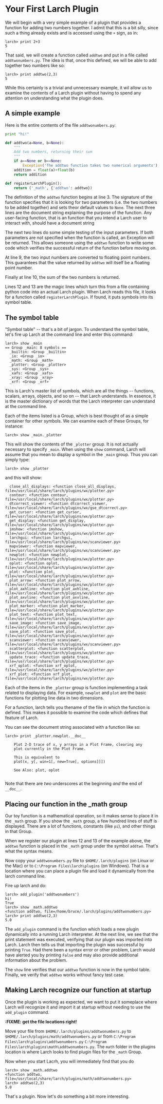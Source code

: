 # Your First Larch Plugin

We will begin with a very simple example of a plugin that provides a
function for adding two numbers together.  I admit that this is a bit
silly, since such a thing already exists and is accessed using the `+`
sign, as in:

```
larch> print 2+3
5
```
That said, we will create a function called `addtwo` and put in a file
called `addtwonumbers.py`.  The idea is that, once this defined, we
will be able to add together two numbers like so:
```
larch> print addtwo(2,3)
5
```
While this certainly is a trivial and unnecessary example, it wil
allow us to examine the contents of a Larch plugin without having to
spend any attention on understanding what the plugin does.

## A simple example

Here is the entire contents of the file `addtwonumbers.py`:

```python
print "hi!"

def addtwo(a=None, b=None):
	"""
	Add two numbers, returning their sum
	"""
    if a==None or b==None:
        Exception('The addtwo function takes two numerical arguments')
    addition = float(a)+float(b)
    return addition

def registerLarchPlugin():
    return ('_math', {'addtwo': addtwo})
```

The definition of the `addtwo` function begins at line 3.  The
signature of the function specifies that it is looking for two
parameters (i.e. the two numbers to be added together) and sets theor
default values to `None`.  The next three lines are the document
string explaining the purpose of the function.  Any user-facing
function, that is an function that you intend a Larch user to interact
with, should have a document string

The next two lines do some simple testing of the input parameters.  If
both parameters are not specified when the function is called, an
Exception will be returned.  This allows someone using the `addtwo`
function to write some code which verifies the successful return of
the function before moving on.

At line 9, the two input numbers are converted to floating point
numbers.  This guarantees that the value returned by `addtwo` will
itself be a floating point number.

Finally at line 10, the sum of the two numbers is returned.

Lines 12 and 13 are the magic lines which turn this from a file
containing python code into an actual Larch plugin.  When Larch reads
this file, it looks for a function called `registerLarchPlugin`.  If
found, it puts symbols into its symbol table.

## The symbol table

"Symbol table" -- that's a bit of jargon.  To understand the symbol
table, let's fire up Larch at the command line and enter this command:

```
larch> show _main
== Group _main: 8 symbols ==
  _builtin: <Group _builtin>
  _io: <Group _io>
  _math: <Group _math>
  _plotter: <Group _plotter>
  _sys: <Group _sys>
  _xafs: <Group _xafs>
  _xray: <Group _xray>
  _xrf: <Group _xrf>
```

This is Larch's master list of symbols, which are all the things --
functions, scalars, arrays, objects, and so on -- that Larch
understands.  In essence, it is the master dictionary of words that
the Larch interpreter can understand at the command line.

Each of the items listed is a Group, which is best thought of as a
simple container for other symbols.  We can examine each of these
Groups, for instance:

```
larch> show _main._plotter
```

This will show the contents of the `_plotter` group.  It is not
actually necessary to specify `_main`.  When using the `show` command,
Larch will assume that you mean to display a symbol in the `_main`
group.  Thus you can simply type:

```
larch> show _plotter
```

and this will show:

```
  close_all_displays: <function close_all_displays, file=/usr/local/share/larch/plugins/wx/plotter.py>
  contour: <function contour, file=/usr/local/share/larch/plugins/wx/plotter.py>
  dtcorrect_viewer: <function dtcorrect_viewer, file=/usr/local/share/larch/plugins/wx/gse_dtcorrect.py>
  get_cursor: <function get_cursor, file=/usr/local/share/larch/plugins/wx/plotter.py>
  get_display: <function get_display, file=/usr/local/share/larch/plugins/wx/plotter.py>
  imshow: <function imshow, file=/usr/local/share/larch/plugins/wx/plotter.py>
  larchgui: <function larchgui, file=/usr/local/share/larch/plugins/wx/scanviewer.py>
  mapviewer: <function mapviewer, file=/usr/local/share/larch/plugins/wx/scanviewer.py>
  newplot: <function newplot, file=/usr/local/share/larch/plugins/wx/plotter.py>
  oplot: <function oplot, file=/usr/local/share/larch/plugins/wx/plotter.py>
  plot: <function plot, file=/usr/local/share/larch/plugins/wx/plotter.py>
  plot_arrow: <function plot_arrow, file=/usr/local/share/larch/plugins/wx/plotter.py>
  plot_axhline: <function plot_axhline, file=/usr/local/share/larch/plugins/wx/plotter.py>
  plot_axvline: <function plot_axvline, file=/usr/local/share/larch/plugins/wx/plotter.py>
  plot_marker: <function plot_marker, file=/usr/local/share/larch/plugins/wx/plotter.py>
  plot_text: <function plot_text, file=/usr/local/share/larch/plugins/wx/plotter.py>
  save_image: <function save_image, file=/usr/local/share/larch/plugins/wx/plotter.py>
  save_plot: <function save_plot, file=/usr/local/share/larch/plugins/wx/plotter.py>
  scanviewer: <function scanviewer, file=/usr/local/share/larch/plugins/wx/scanviewer.py>
  scatterplot: <function scatterplot, file=/usr/local/share/larch/plugins/wx/plotter.py>
  update_trace: <function update_trace, file=/usr/local/share/larch/plugins/wx/plotter.py>
  xrf_oplot: <function xrf_oplot, file=/usr/local/share/larch/plugins/wx/plotter.py>
  xrf_plot: <function xrf_plot, file=/usr/local/share/larch/plugins/wx/plotter.py>
```

Each of the items in the `_plotter` group is function implementing a
task related to displaying data.  For example, `newplot` and `plot`
are the basic functions for plotting line data in two dimensions.

For a function, larch tells you thename of the file in which the
function is defined.  This makes it possible to examine the code which
defines that feature of Larch.

You can see the document string associated with a function like so:

```
larch> print _plotter.newplot.__doc__

    Plot 2-D trace of x, y arrays in a Plot Frame, clearing any
    plot currently in the Plot Frame.

    This is equivalent to
    plot(x, y[, win=1[, new=True[, options]]])

    See Also: plot, oplot
    
```

Note that there are *two* underscores at the beginning *and* the end
of `__doc__`.

## Placing our function in the _math group

Our toy function is a mathematical operation, so it makes sense to
place it in the `_math` group.  If you show the `_math` group, a few
hundred lines of stuff is displayed.  There are a lot of functions,
constants (like `pi`), and other things in that Group.

When we register our plugin at lines 12 and 13 of the example above,
the `addtwo` function is placed in the `_math` group under the symbol
`addtwo`.  That's what the syntax means.

Now copy your `addtwonumbers.py` file to `$HOME/.larch/plugins` (on
Linux or the Mac)  or to `C:\Program Files\larch\plugins` (on
Windows).  That is a location where you can place a plugin file and
load it dynamically from the larch command line.

Fire up larch and do:

```
larch> add_plugin('addtwonumbers')
hi!
True
larch> show _math.addtwo
<function addtwo, file=/home/bruce/.larch/plugins/addtwonumbers.py>
larch> print addtwo(2,3)
5.0
```

The `add_plugin` command is the function which loads a new plugin
dynamically into a running Larch interpreter.  At the next line, we
see that the print statement was executed, verifying that our plugin
was imported into Larch.  Larch then tells us that importing the
plugin was successful by printing `True`.  Had there been a syntax
error or other problem, Larch would have alerted you by printing
`False` and may also provide additional information about the problem.

The `show` line verifies that our `addtwo` function is now in the
symbol table.  Finally, we verify that `addtwo` works without fancy
test case.

## Making Larch recognize our function at startup

Once the plugin is working as expected, we want to put it someplace
where Larch will recognize it and import it at startup without
needing to use the `add_plugin` command.

**:FIXME: get the file locations right!**

Move your file from `$HOME/.larch/plugins/addtwonumbers.py` to
`$HOME/.larch/plugins/math/addtwonumbers.py` or from 
`C:\Program Files\larch\plugins\addtwonumbers.py`
`C:\Program Files\larch\plugins\math\addtwonumbers.py`.  The `math`
folder in the plugins location is where Larch looks to find plugin
files for the `_math` Group.

Now when you start Lacrh, you will immediately find that you do
```
larch> show _math.addtwo
<function addtwo, file=/usr/local/share/larch/plugins/math/addtwonumbers.py>
larch> addtwo(2,3)
5.0
```

That's a plugin.  Now let's do something a bit more interesting.
